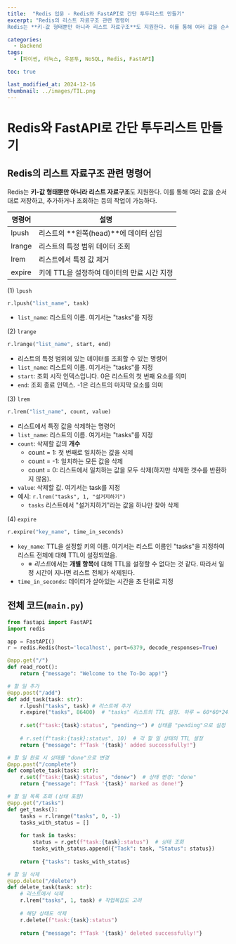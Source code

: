 ```yaml
---
title:  "Redis 입문 - Redis와 FastAPI로 간단 투두리스트 만들기"
excerpt: "Redis의 리스트 자료구조 관련 명령어
Redis는 **키-값 형태뿐만 아니라 리스트 자료구조**도 지원한다. 이를 통해 여러 값을 순서대로 저장하고, 추가하거나 조회하는 등의 작업이 가능하다."

categories:
  - Backend
tags:
  - [파이썬, 리눅스, 우분투, NoSQL, Redis, FastAPI]

toc: true

last_modified_at: 2024-12-16
thumbnail: ../images/TIL.png
---
```


# Redis와 FastAPI로 간단 투두리스트 만들기

## Redis의 리스트 자료구조 관련 명령어
Redis는 **키-값 형태뿐만 아니라 리스트 자료구조**도 지원한다. 이를 통해 여러 값을 순서대로 저장하고, 추가하거나 조회하는 등의 작업이 가능하다.

명령어	| 설명
--------|-----
lpush	|리스트의 **왼쪽(head)**에 데이터 삽입
lrange	|리스트의 특정 범위 데이터 조회
lrem	|리스트에서 특정 값 제거
expire	|키에 TTL을 설정하여 데이터의 만료 시간 지정

(1) `lpush`
```py
r.lpush("list_name", task)
```
- `list_name`: 리스트의 이름. 여기서는 "tasks"를 지정

(2) `lrange`
```py
r.lrange("list_name", start, end)
```
- 리스트의 특정 범위에 있는 데이터를 조회할 수 있는 명령어
- `list_name`: 리스트의 이름. 여기서는 "tasks"를 지정
- `start`: 조회 시작 인덱스입니다. 0은 리스트의 첫 번째 요소를 의미
- `end`: 조회 종료 인덱스. -1은 리스트의 마지막 요소를 의미

(3) `lrem`
```py
r.lrem("list_name", count, value)
```
- 리스트에서 특정 값을 삭제하는 명령어
- `list_name`: 리스트의 이름. 여기서는 "tasks"를 지정
- `count`: 삭제할 값의 **개수**
    - count = 1: 첫 번째로 일치하는 값을 삭제
    - count = -1: 일치하는 모든 값을 삭제
    - count = 0: 리스트에서 일치하는 값을 모두 삭제(하지만 삭제한 갯수를 반환하지 않음).
- `value`: 삭제할 값. 여기서는 task를 지정
- 예시: `r.lrem("tasks", 1, "설거지하기")`
    - `tasks` 리스트에서 "설거지하기"라는 값을 하나만 찾아 삭제

(4) `expire`
```py
r.expire("key_name", time_in_seconds)
```
- `key_name`: TTL을 설정할 키의 이름. 여기서는 리스트 이름인 "tasks"을 지정하여 리스트 전체에 대해 TTL이 설정되었음.
    - ※ *리스트*에서는 **개별 항목**에 대해 TTL을 설정할 수 없다는 것 같다. 따라서 일정 시간이 지나면 리스트 전체가 삭제된다.
- `time_in_seconds`: 데이터가 살아있는 시간을 초 단위로 지정

## 전체 코드(`main.py`)
```py
from fastapi import FastAPI
import redis

app = FastAPI()
r = redis.Redis(host='localhost', port=6379, decode_responses=True)

@app.get("/")
def read_root():
    return {"message": "Welcome to the To-Do app!"}

# 할 일 추가
@app.post("/add")
def add_task(task: str):
    r.lpush("tasks", task) # 리스트에 추가
    r.expire("tasks", 86400)  # "tasks" 리스트의 TTL 설정. 하루 = 60*60*24초
    
    r.set(f"task:{task}:status", "pending〰") # 상태를 "pending"으로 설정
    
    # r.set(f"task:{task}:status", 10)  # 각 할 일 상태의 TTL 설정
    return {"message": f"Task '{task}' added successfully!"}

# 할 일 완료 시 상태를 "done"으로 변경
@app.post("/complete")
def complete_task(task: str):
    r.set(f"task:{task}:status", "done✔")  # 상태 변경: "done"
    return {"message": f"Task '{task}' marked as done!"}

# 할 일 목록 조회 (상태 포함)
@app.get("/tasks")
def get_tasks():
    tasks = r.lrange("tasks", 0, -1)
    tasks_with_status = []
    
    for task in tasks:
        status = r.get(f"task:{task}:status")  # 상태 조회
        tasks_with_status.append({"Task": task, "Status": status})
    
    return {"tasks": tasks_with_status}

# 할 일 삭제
@app.delete("/delete")
def delete_task(task: str):
    # 리스트에서 삭제
    r.lrem("tasks", 1, task) # 작업복잡도 고려
    
    # 해당 상태도 삭제
    r.delete(f"task:{task}:status")
    
    return {"message": f"Task '{task}' deleted successfully!"}
```